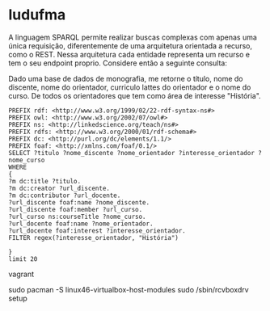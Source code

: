 # ludufma


A linguagem SPARQL permite realizar buscas complexas com apenas uma única requisição, diferentemente de uma arquitetura orientada a recurso, como o REST. Nessa arquitetura cada entidade representa um recurso e tem o seu endpoint proprio. Considere então a seguinte consulta:

Dado uma base de dados de monografia, me retorne o título, nome do discente, nome do orientador, curriculo lattes do orientador e o nome do curso. De todos os orientadores que tem como área de interesse "História".
```
PREFIX rdf: <http://www.w3.org/1999/02/22-rdf-syntax-ns#>
PREFIX owl: <http://www.w3.org/2002/07/owl#>
PREFIX ns: <http://linkedscience.org/teach/ns#>
PREFIX rdfs: <http://www.w3.org/2000/01/rdf-schema#>
PREFIX dc: <http://purl.org/dc/elements/1.1/>
PREFIX foaf: <http://xmlns.com/foaf/0.1/>
SELECT ?titulo ?nome_discente ?nome_orientador ?interesse_orientador ?nome_curso
WHERE
{
?m dc:title ?titulo.
?m dc:creator ?url_discente.
?m dc:contributor ?url_docente.
?url_discente foaf:name ?nome_discente.
?url_discente foaf:member ?url_curso.
?url_curso ns:courseTitle ?nome_curso.
?url_docente foaf:name ?nome_orientador.
?url_docente foaf:interest ?interesse_orientador.
FILTER regex(?interesse_orientador, "História")

}
limit 20
```

vagrant

sudo pacman -S linux46-virtualbox-host-modules
sudo /sbin/rcvboxdrv setup
